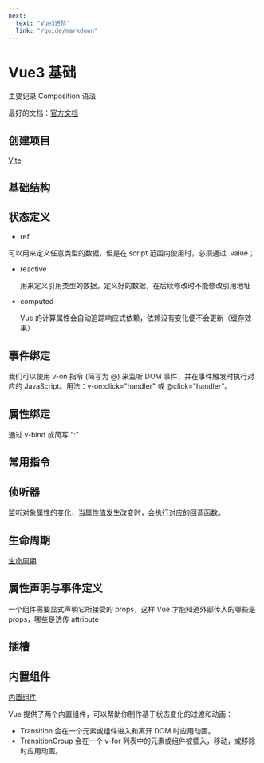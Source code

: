 ```yaml
---
next:
  text: "Vue3进阶"
  link: "/guide/markdown"
---
```


# Vue3 基础

主要记录 Composition 语法

最好的文档：[官方文档](https://cn.vuejs.org/guide/introduction.html)

## 创建项目

[Vite](https://vitejs.cn/vite5-cn/guide/)

## 基础结构

  <demo vue="components/vue3base/HelloWorld.vue"  />

## 状态定义

- ref

可以用来定义任意类型的数据，但是在 script 范围内使用时，必须通过 .value；

- reactive

  用来定义引用类型的数据，定义好的数据，在后续修改时不能修改引用地址

  <demo vue="components/vue3base/BaseStatus.vue"  />

- computed

  Vue 的计算属性会自动追踪响应式依赖，依赖没有变化便不会更新（缓存效果）

  <demo vue="components/vue3base/ComputedDemo.vue"  />

## 事件绑定

我们可以使用 v-on 指令 (简写为 @) 来监听 DOM 事件，并在事件触发时执行对应的 JavaScript。用法：v-on:click="handler" 或 @click="handler"。

  <demo vue="components/vue3base/EventDemo.vue"  />

## 属性绑定

通过 v-bind 或简写 ":"

  <demo vue="components/vue3base/attrDemo.vue"  />

## 常用指令

  <demo vue="components/vue3base/InstructDemo.vue"  />

## 侦听器

  监听对象属性的变化，当属性值发生改变时，会执行对应的回调函数。    
  <demo vue="components/vue3base/WatchDemo.vue"  />

## 生命周期

  [生命周期](https://cn.vuejs.org/guide/essentials/lifecycle.html)

## 属性声明与事件定义

  一个组件需要显式声明它所接受的 props，这样 Vue 才能知道外部传入的哪些是 props，哪些是透传 attribute
  <demo vue="components/vue3base/PropsDemo.vue"  />

## 插槽

  <demo vue="components/vue3base/SlotDemo.vue"  />

## 内置组件

  [内置组件](https://cn.vuejs.org/guide/built-ins/transition.html)


  Vue 提供了两个内置组件，可以帮助你制作基于状态变化的过渡和动画：
  - Transition 会在一个元素或组件进入和离开 DOM 时应用动画。
  - TransitionGroup 会在一个 v-for 列表中的元素或组件被插入，移动，或移除时应用动画。
  <demo vue="components/vue3base/TransitionDemo.vue"  />
  <demo vue="components/vue3base/TransitionGroupDemo.vue"  />
